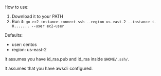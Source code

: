 How to use:
1. Download it to your PATH
2. Run it: 
`go-ec2-instance-connect-ssh --region us-east-2 --instance i-0....... --user ec2-user`

Defaults:
- user: centos
- region: us-east-2


It assumes you have id_rsa.pub and id_rsa inside `$HOME/.ssh/`.

It assumes that you have awscli configured. 
